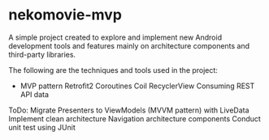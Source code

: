 # nekomovie-mvp

A simple project created to explore and implement new Android development tools and features mainly on architecture components and third-party libraries.

The following are the techniques and tools used in the project:
 * MVP pattern
Retrofit2
Coroutines
Coil
RecyclerView
Consuming REST API data

ToDo:
Migrate Presenters to ViewModels (MVVM pattern) with LiveData
Implement clean architecture
Navigation architecture components
Conduct unit test using JUnit

